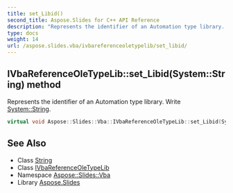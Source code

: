 ```yaml
---
title: set_Libid()
second_title: Aspose.Slides for C++ API Reference
description: "Represents the identifier of an Automation type library. Write System::String."
type: docs
weight: 14
url: /aspose.slides.vba/ivbareferenceoletypelib/set_libid/
---
```

## IVbaReferenceOleTypeLib::set_Libid(System::String) method


Represents the identifier of an Automation type library. Write [System::String](../../../system/string/).

```cpp
virtual void Aspose::Slides::Vba::IVbaReferenceOleTypeLib::set_Libid(System::String value)=0
```

## See Also

* Class [String](../../../system/string/)
* Class [IVbaReferenceOleTypeLib](../)
* Namespace [Aspose::Slides::Vba](../../)
* Library [Aspose.Slides](../../../)